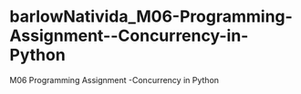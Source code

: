 # barlowNativida_M06-Programming-Assignment--Concurrency-in-Python
M06 Programming Assignment -Concurrency in Python
